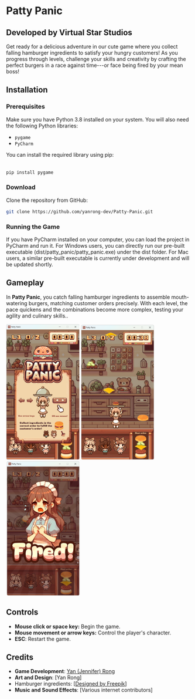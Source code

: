 
# Patty Panic
## Developed by Virtual Star Studios

Get ready for a delicious adventure in our cute game where you collect falling hamburger ingredients to satisfy your hungry customers! As you progress through levels, challenge your skills and creativity by crafting the perfect burgers in a race against time---or face being fired by your mean boss!


## Installation

### Prerequisites

Make sure you have Python 3.8 installed on your system. You will also need the following Python libraries:
- `pygame`
- `PyCharm`

You can install the required library using pip:
```bash

pip install pygame
```

### Download

Clone the repository from GitHub:
```bash
git clone https://github.com/yanrong-dev/Patty-Panic.git
```
### Running the Game

If you have PyCharm installed on your computer, you can load the project in PyCharm and run it.
For Windows users, you can directly run our pre-built executable (dist/patty_panic/patty_panic.exe) under the dist folder.
For Mac users, a similar pre-built executable is currently under development and will be updated shortly.

## Gameplay

In **Patty Panic**, you catch falling hamburger ingredients to assemble mouth-watering burgers, matching customer orders precisely. With each level, the pace quickens and the combinations become more complex, testing your agility and culinary skills..

<img src="https://github.com/yanrong-dev/Patty-Panic/blob/main/screenshots/1.png" width="200" >
<img src="https://github.com/yanrong-dev/Patty-Panic/blob/main/screenshots/Screenshot%202024-07-20%20214414.png" width="200" >
<img src="https://github.com/yanrong-dev/Patty-Panic/blob/main/screenshots/Screenshot%202024-07-20%20214450.png" width="200" >



## Controls

- **Mouse click or space key:** Begin the game.
- **Mouse movement or arrow keys:** Control the player's character.
- **ESC**: Restart the game.

## Credits

- **Game Development**: [Yan (Jennifer) Rong](https://github.com/yanrong-dev)
- **Art and Design**: [Yan Rong]
- Hamburger ingredients: [<a href="http://www.freepik.com">Designed by Freepik</a>]
- **Music and Sound Effects**: [Various internet contributors]

